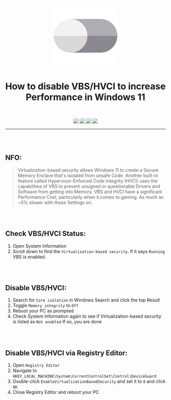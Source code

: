 <p align="center"><img src="https://github.com/K3V1991/How-to-disable-VBS_HVCI/blob/main/Toogle-off.png" width="200"></a>
<h1 align="center"><b>How to disable VBS/HVCI to increase Performance in Windows 11</b></h1>
<br />

<p align="center">
<a href="https://liberapay.com/K3V1991" alt="LiberaPay"><img src="https://img.shields.io/badge/Liberapay-F6C915?style=for-the-badge&logo=liberapay&logoColor=black" /></a>
<a href="https://ko-fi.com/k3v1991" alt="Ko-fi"><img src="https://img.shields.io/badge/Ko--fi-F16061?style=for-the-badge&logo=ko-fi&logoColor=white" /></a>
<a href="https://www.paypal.com/cgi-bin/webscr?cmd=_s-xclick&hosted_button_id=HW8B98TVDLKWA" alt="PayPal"><img src="https://img.shields.io/badge/PayPal-00457C?style=for-the-badge&logo=paypal&logoColor=white" /></a>
<a href="https://github.com/K3V1991/Donate-Crypto/blob/main/README.md" alt="Crypto"><img src="https://img.shields.io/badge/Bitcoin-000?style=for-the-badge&logo=bitcoin&logoColor=white" /></a>
</p>
<hr>
<br />
<br />

## NFO:
> Virtualization-based security allows Windows 11 to create a Secure Memory Enclave that's isolated from unsafe Code. 
Another built-in feature called Hypervisor-Enforced Code Integrity (HVCI) uses the capabilities of VBS to prevent unsigned or questionable Drivers and Software from getting into Memory. 
VBS and HVCI have a significant Performance Cost, particularly when it comes to gaming. As much as ~5% slower with these Settings on.
<br />
<br />

## Check VBS/HVCI Status:
1. Open System Information
2. Scroll down to find the ```Virtualization-based security```. If it says ```Running``` VBS is enabled.
<br />
<br />

## Disable VBS/HVCI:
1. Search for ```Core isolation``` in Windows Search and click the top Result
2. Toggle ```Memory integrity``` to ```Off```
3. Reboot your PC as prompted
4. Check System Information again to see if Virtualization-based security is listed as ```Not enabled``` If so, you are done
<br />
<br />

## Disable VBS/HVCI via Registry Editor:
1. Open ```Registry Editor```
2. Navigate to ```HKEY_LOCAL_MACHINE\System\CurrentControlSet\Control\DeviceGuard```
3. Double-click ```EnableVirtualizationBasedSecurity``` and set it to ```0``` and click ```OK```
4. Close Registry Editor and reboot your PC
